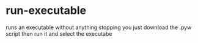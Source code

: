 # run-executable
runs an executable without anything stopping you
just download the .pyw script then run it and select the executabe
